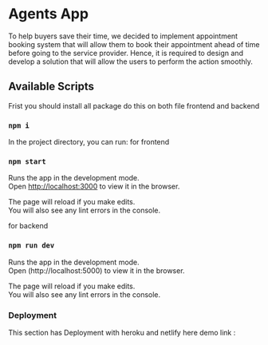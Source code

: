 # Agents App
To help buyers save their time, we decided to implement appointment booking system that will allow them to book their appointment ahead of time before going to the service provider. Hence, it is required to design and develop a solution that will allow the users to perform the action smoothly.


## Available Scripts
Frist 
you should install all package
do this on both file frontend and backend 
### `npm i` 

In the project directory, you can run:
for frontend
### `npm start`

Runs the app in the development mode.\
Open [http://localhost:3000](http://localhost:3000) to view it in the browser.

The page will reload if you make edits.\
You will also see any lint errors in the console.


for backend
### `npm run dev`

Runs the app in the development mode.\
Open (http://localhost:5000) to view it in the browser.

The page will reload if you make edits.\
You will also see any lint errors in the console.


### Deployment

This section has Deployment with heroku and netlify 
here demo link : 